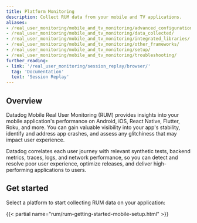```yaml
---
title: Platform Monitoring
description: Collect RUM data from your mobile and TV applications.
aliases:
- /real_user_monitoring/mobile_and_tv_monitoring/advanced_configuration/
- /real_user_monitoring/mobile_and_tv_monitoring/data_collected/
- /real_user_monitoring/mobile_and_tv_monitoring/integrated_libraries/
- /real_user_monitoring/mobile_and_tv_monitoring/other_frameworks/
- /real_user_monitoring/mobile_and_tv_monitoring/setup/
- /real_user_monitoring/mobile_and_tv_monitoring/troubleshooting/
further_reading:
- link: '/real_user_monitoring/session_replay/browser/'
  tag: 'Documentation'
  text: 'Session Replay'
---
```


## Overview

Datadog Mobile Real User Monitoring (RUM) provides insights into your mobile application's performance on Android, iOS, React Native, Flutter, Roku, and more. You can gain valuable visibility into your app's stability, identify and address app crashes, and assess any glitchiness that may impact user experience.

Datadog correlates each user journey with relevant synthetic tests, backend metrics, traces, logs, and network performance, so you can detect and resolve poor user experience, optimize releases, and deliver high-performing applications to users.

## Get started

Select a platform to start collecting RUM data on your application:

{{< partial name="rum/rum-getting-started-mobile-setup.html" >}}
